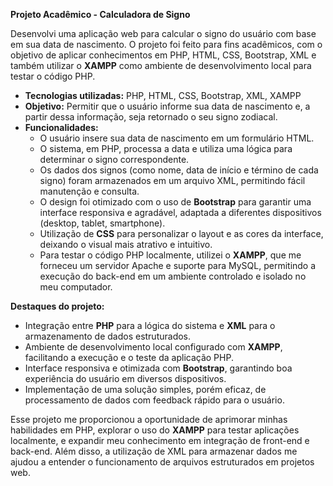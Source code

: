 **Projeto Acadêmico - Calculadora de Signo**

Desenvolvi uma aplicação web para calcular o signo do usuário com base em sua data de nascimento. O projeto foi feito para fins acadêmicos, com o objetivo de aplicar conhecimentos em PHP, HTML, CSS, Bootstrap, XML e também utilizar o **XAMPP** como ambiente de desenvolvimento local para testar o código PHP.

-   **Tecnologias utilizadas:** PHP, HTML, CSS, Bootstrap, XML, XAMPP
-   **Objetivo:** Permitir que o usuário informe sua data de nascimento e, a partir dessa informação, seja retornado o seu signo zodiacal.
-   **Funcionalidades:**
    -   O usuário insere sua data de nascimento em um formulário HTML.
    -   O sistema, em PHP, processa a data e utiliza uma lógica para determinar o signo correspondente.
    -   Os dados dos signos (como nome, data de início e término de cada signo) foram armazenados em um arquivo XML, permitindo fácil manutenção e consulta.
    -   O design foi otimizado com o uso de **Bootstrap** para garantir uma interface responsiva e agradável, adaptada a diferentes dispositivos (desktop, tablet, smartphone).
    -   Utilização de **CSS** para personalizar o layout e as cores da interface, deixando o visual mais atrativo e intuitivo.
    -   Para testar o código PHP localmente, utilizei o **XAMPP**, que me forneceu um servidor Apache e suporte para MySQL, permitindo a execução do back-end em um ambiente controlado e isolado no meu computador.

**Destaques do projeto:**

-   Integração entre **PHP** para a lógica do sistema e **XML** para o armazenamento de dados estruturados.
-   Ambiente de desenvolvimento local configurado com **XAMPP**, facilitando a execução e o teste da aplicação PHP.
-   Interface responsiva e otimizada com **Bootstrap**, garantindo boa experiência do usuário em diversos dispositivos.
-   Implementação de uma solução simples, porém eficaz, de processamento de dados com feedback rápido para o usuário.

Esse projeto me proporcionou a oportunidade de aprimorar minhas habilidades em PHP, explorar o uso do **XAMPP** para testar aplicações localmente, e expandir meu conhecimento em integração de front-end e back-end. Além disso, a utilização de XML para armazenar dados me ajudou a entender o funcionamento de arquivos estruturados em projetos web.
